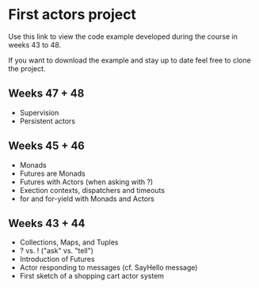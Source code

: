 # First actors project

Use this link to view the code example developed during the course in weeks 43 to 48.

If you want to download the example and stay up to date feel free to clone the project.

## Weeks 47 + 48

- Supervision
- Persistent actors

## Weeks 45 + 46

- Monads
- Futures are Monads
- Futures with Actors (when asking with ?)
- Exection contexts, dispatchers and timeouts
- for and for-yield with Monads and Actors

## Weeks 43 + 44

- Collections, Maps, and Tuples
- ? vs. !   ("ask" vs. "tell")
- Introduction of Futures
- Actor responding to messages (cf. SayHello message)
- First sketch of a shopping cart actor system
